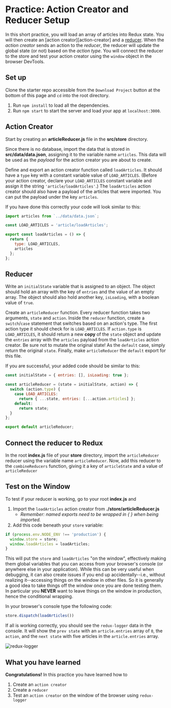 # Practice: Action Creator and Reducer Setup

In this short practice, you will load an array of articles into Redux state. You
will then create an [action creator][action-creator] and a [reducer]. When the
_action creator_ sends an action to the _reducer_, the reducer will update the
global state (or not) based on the _action type_. You will connect the reducer
to the store and test your action creator using the `window` object in the
browser DevTools.

## Set up

Clone the starter repo accessible from the `Download Project` button at the
bottom of this page and `cd` into the root directory.

1. Run `npm install` to load all the dependencies.
2. Run `npm start` to start the server and load your app at `localhost:3000`.

## Action Creator

Start by creating an __articleReducer.js__ file in the __src/store__ directory.

Since there is no database, import the data that is stored in
__src/data/data.json__, assigning it to the variable name `articles`. This data
will be used as the _payload_ for the action creator you are about to create.

Define and export an action creator function called `loadArticles`. It should
have a `type` key with a constant variable value of `LOAD_ARTICLES`. (Before
your action creator, declare your `LOAD_ARTICLES` constant variable and assign
it the string `'article/loadArticles'`.) The `loadArticles` action creator
should also have a payload of the articles that were imported. You can put the
payload under the key `articles`.

If you have done this correctly your code will look similar to this:

```js
import articles from `../data/data.json`;

const LOAD_ARTICLES = 'article/loadArticles';

export const loadArticles = () => {
  return {
    type: LOAD_ARTICLES,
    articles
  };
};
```

## Reducer

Write an `initialState` variable that is assigned to an object. The object
should hold an array with the key of `entries` and the value of an empty array.
The object should also hold another key, `isLoading`, with a boolean value of
`true`.

Create an `articleReducer` function. Every reducer function takes two arguments,
`state` and `action`. Inside the `reducer` function, create a `switch`/`case`
statement that switches based on an action's type. The first action type it
should check for is `LOAD_ARTICLES`. If `action.type` is `LOAD_ARTICLES`, it
should return a new **copy** of the `state` object and update the `entries`
array with the `articles` payload from the `loadArticles` action creator. Be
sure not to mutate the original state! As the `default` case, simply return the
original `state`. Finally, make `articleReducer` the `default` export for
this file.

If you are successful, your added code should be similar to this:

```js
const initialState = { entries: [], isLoading: true };

const articleReducer = (state = initialState, action) => {
  switch (action.type) {
    case LOAD_ARTICLES:
      return { ...state, entries: [...action.articles] };
    default:
      return state;
  }
};

export default articleReducer;
```

## Connect the reducer to Redux

In the root __index.js__ file of your __store__ directory, import the
`articleReducer` reducer using the variable name `articleReducer`. Now, add this
reducer to the `combineReducers` function, giving it a key of `articleState` and
a value of `articleReducer`

## Test on the Window

To test if your reducer is working, go to your root __index.js__ and

1. Import the `loadArticles` action creator from __./store/articleReducer.js__
    - *Remember: named exports need to be wrapped in { } when being imported.*
2. Add this code beneath your `store` variable:

```js
if (process.env.NODE_ENV !== 'production') {
  window.store = store;
  window.loadArticles = loadArticles;
}
```

This will put the `store` and `loadArticles` "on the window", effectively making
them global variables that you can access from your browser's console (or
anywhere else in your application). While this can be very useful when
debugging, it can also create issues if you end up accidentally--i.e., without
realizing it--accessing things on the window in other files. So it is generally
a good idea to take things off the window once you are done testing them. In
particular you **NEVER** want to leave things on the window in production, hence
the conditional wrapping.

In your browser's console type the following code:

```js
store.dispatch(loadArticles())
```

If all is working correctly, you should see the `redux-logger` data in the
console. It will show the `prev state` with an `article.entries` array of `0`,
the `action`, and the `next state` with five articles in the `article.entries`
array.

![redux-logger][redux-logger]

## What you have learned

**Congratulations!** In this practice you have learned how to

1. Create an `action creator`
2. Create a `reducer`
3. Test an `action creator` on the window of the browser using `redux-logger`

[reducer]: https://redux.js.org/usage/structuring-reducers/basic-reducer-structure
[redux-logger]: https://appacademy-open-assets.s3.us-west-1.amazonaws.com/Modular-Curriculum/content/react-redux/topics/redux/assets/redux-logger-articles.png